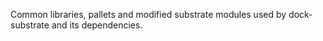 Common libraries, pallets and modified substrate modules used by dock-substrate and its dependencies.